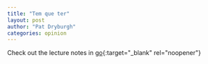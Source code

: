 ```yaml
---
title: "Tem que ter"
layout: post
author: "Pat Dryburgh"
categories: opinion
---
```

 
Check out the lecture notes in [go](https://allanmodc.github.io/cfd/index.html){:target="_blank" rel="noopener"}
